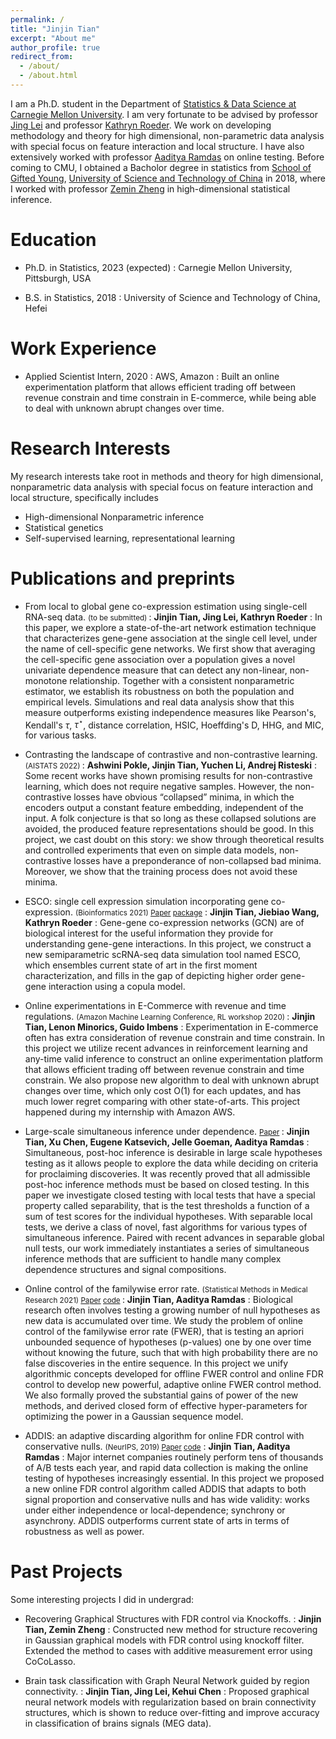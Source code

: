 ```yaml
---
permalink: /
title: "Jinjin Tian"
excerpt: "About me"
author_profile: true
redirect_from:
  - /about/
  - /about.html
---
```


I am a Ph.D. student in the Department of [Statistics & Data Science at Carnegie Mellon University](http://stat.cmu.edu). I am very fortunate to be advised by professor [Jing Lei](http://www.stat.cmu.edu/~jinglei/) and professor [Kathryn Roeder](http://www.stat.cmu.edu/~roeder/). We work on developing methodology and theory for high dimensional, non-parametric data analysis with special focus on feature interaction and local structure. I have also extensively worked with professor [Aaditya Ramdas](http://www.stat.cmu.edu/~aramdas/) on online testing. Before coming to CMU, I obtained a Bacholor degree in statistics from [School of Gifted Young](https://en.scgy.ustc.edu.cn/), [University of Science and Technology of China](http://en.ustc.edu.cn/) in 2018, where I worked with professor [Zemin Zheng](http://bs.ustc.edu.cn/english/Profile-302.html) in high-dimensional statistical inference.

Education
=======
* Ph.D. in Statistics, 2023 (expected)
: Carnegie Mellon University, Pittsburgh, USA

* B.S. in Statistics, 2018
: University of Science and Technology of China, Hefei

Work Experience
=======
* Applied Scientist Intern, 2020
: AWS, Amazon
: Built an online experimentation platform that allows efficient trading off between revenue constrain and time constrain in E-commerce, while being able to deal with unknown abrupt changes over time.

Research Interests
======
My research interests take root in methods and theory for high dimensional, nonparametric data analysis with special focus on feature interaction and local structure, specifically includes

* High-dimensional Nonparametric inference
* Statistical genetics
* Self-supervised learning, representational learning


<!--
Ongoing Research Projects
=======

* Signals recovery in noisy high-dim mixture via local structure learning. 
: **Jinjin Tian, Jing Lei, Kathryn Roeder**
: In this project we work on non-parametric methods of recovering signals using local structure in a high dimensional mixture model when the noises are enormous and signals are weak and sparse. We propose a statistics to capture local structure between a pair of features, which will only dominate iff the corresponding sample comes from a non-noise mixture component, in which the feature pairs are both relevant features.  
We have proved exact recovery of signals in a single non-noise mixture setting using a non-parametric estimation, under even impossible scenarios for canonical methods like sparse PCA. We are working on proofs for multiple non-noise mixture cases. 

-->

Publications and preprints
=======
* From local to global gene co-expression estimation using single-cell RNA-seq data. <small> (to be submitted) </small>
: **Jinjin Tian, Jing Lei, Kathryn Roeder**
: In this paper, we explore a state-of-the-art network estimation technique that characterizes gene-gene association at the single cell level, under the name of  cell-specific gene networks. We first show that averaging the cell-specific gene association over a population gives a novel univariate dependence measure that can detect any non-linear, non-monotone relationship. Together with a consistent nonparametric estimator, we establish its robustness on both the population and empirical levels. Simulations and real data analysis show that this measure outperforms existing independence measures like Pearson's, Kendall's $\tau$, $\tau^{\star}$, distance correlation, HSIC, Hoeffding's D, HHG, and MIC, for various tasks. 

* Contrasting the landscape of contrastive and non-contrastive learning. <small> (AISTATS 2022) </small>
: **Ashwini Pokle, Jinjin Tian, Yuchen Li, Andrej Risteski**
: Some recent works have shown promising results for non-contrastive learning, which does not require negative samples. However, the non-contrastive losses have obvious “collapsed” minima, in which the encoders output a constant feature embedding, independent of the input. A folk conjecture is that so long as these collapsed solutions are avoided, the produced feature representations should be good. In this project, we cast doubt on this story: we show through theoretical results and controlled experiments that even on simple data models, non-contrastive losses have a preponderance of non-collapsed bad minima. Moreover, we show that the training process does not avoid these minima.

* ESCO: single cell expression simulation incorporating gene co-expression. <small> (Bioinformatics 2021) [Paper](https://academic.oup.com/bioinformatics/advance-article/doi/10.1093/bioinformatics/btab116/6149079?guestAccessKey=64c91aa4-1d5e-42da-92df-678b1b08af79)  [package](https://github.com/JINJINT/ESCO)</small>
: **Jinjin Tian, Jiebiao Wang, Kathryn Roeder**
: Gene-gene co-expression networks (GCN) are of biological interest for the useful information they provide for understanding gene-gene interactions. In this project, we construct a new semiparametric scRNA-seq data simulation tool named ESCO, which ensembles current state of art in the first moment characterization, and fills in the gap of depicting higher order gene-gene interaction using a copula model.


* Online experimentations in E-Commerce with revenue and time regulations. <small> (Amazon Machine Learning Conference, RL workshop 2020) </small>
: **Jinjin Tian, Lenon Minorics, Guido Imbens**
: Experimentation in E-commerce often has extra consideration of revenue constrain and time constrain. In this project we utilize recent advances in reinforcement learning and any-time valid inference to construct an online experimentation platform that allows efficient trading off between revenue constrain and time constrain. We also propose new algorithm to deal with unknown abrupt changes over time, which only cost O(1) for each updates, and has much lower regret comparing with other state-of-arts. This project happened during my internship with Amazon AWS.


* Large-scale simultaneous inference under dependence. <small>[Paper](https://arxiv.org/abs/2102.11253) </small>
: **Jinjin Tian, Xu Chen, Eugene Katsevich, Jelle Goeman, Aaditya Ramdas**
: Simultaneous, post-hoc inference is desirable in large scale hypotheses testing as it allows people to explore the data while deciding on criteria for proclaiming discoveries. It was recently proved that all admissible post-hoc inference methods must be based on closed testing. In this paper we investigate closed testing with local tests that have a special property called separability, that is the test thresholds a function of a sum of test scores for the individual hypotheses. With separable local tests, we derive a class of novel, fast algorithms for various types of simultaneous inference. Paired with recent advances in separable global null tests, our work immediately instantiates a series of simultaneous inference methods that are sufficient to handle many complex dependence structures and signal compositions. 


* Online control of the familywise error rate. <small>(Statistical Methods in Medical Research 2021) [Paper](https://journals.sagepub.com/eprint/AYRRKZX7XMTVHKCFYBJY/full) [code](https://github.com/JINJINT/onlineFWER) </small>
: **Jinjin Tian, Aaditya Ramdas**
: Biological research often involves testing a growing number of null hypotheses as new data is accumulated over time. We study the problem of online control of the familywise error rate (FWER), that is testing an apriori unbounded sequence of hypotheses (p-values) one by one over time without knowing the future, such that with high probability there are no false discoveries in the entire sequence. In this project we unify algorithmic concepts developed for offline FWER control and online FDR control to develop new powerful, adaptive online FWER control method. We also formally proved the substantial gains of power of the new methods, and derived closed form of effective hyper-parameters for optimizing the power in a Gaussian sequence model.


* ADDIS: an adaptive discarding algorithm for online FDR control with conservative nulls. <small>(NeurIPS, 2019) [Paper](https://papers.nips.cc/paper/9136-addis-an-adaptive-discarding-algorithm-for-online-fdr-control-with-conservative-nulls.pdf) [code](https://github.com/JINJINT/ADDIS)</small>
: **Jinjin Tian, Aaditya Ramdas**
: Major internet companies routinely perform tens of thousands of A/B tests each year, and rapid data collection is making the online testing of hypotheses increasingly essential. In this project we proposed a new online FDR control algorithm called ADDIS that adapts to both signal proportion and conservative nulls and has wide validity: works under either independence or local-dependence; synchrony or asynchrony. ADDIS outperforms current state of arts in terms of robustness as well as power. 


Past Projects
=======
Some interesting projects I did in undergrad:

* Recovering  Graphical Structures with FDR control via Knockoffs. 
: **Jinjin Tian, Zemin Zheng**
: Constructed new method for structure recovering in Gaussian graphical models with FDR control using knockoff filter. Extended the method to cases with additive measurement error using CoCoLasso.

* Brain task classification with Graph Neural Network guided by region connectivity.
: **Jinjin Tian, Jing Lei, Kehui Chen**
: Proposed graphical neural network models with regularization based on brain connectivity structures, which is shown to reduce over-fitting and improve accuracy in classification of  brains signals (MEG data).











